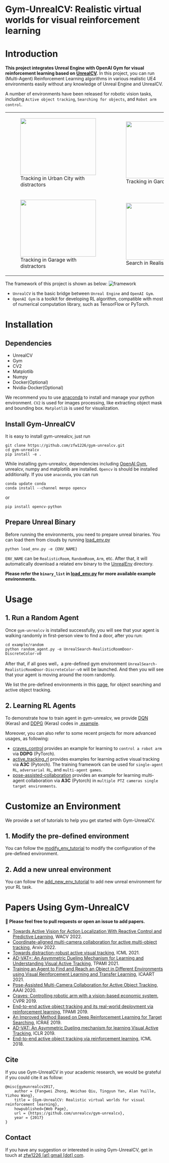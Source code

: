 Gym-UnrealCV: Realistic virtual worlds for visual reinforcement learning
===

# Introduction
**This project integrates Unreal Engine with OpenAI Gym for visual reinforcement learning based on [UnrealCV](http://unrealcv.org/).**
In this project, you can run (Multi-Agent) Reinforcement Learning algorithms in various realistic UE4 environments easily without any knowledge of Unreal Engine and UnrealCV.

A number of environments have been released for robotic vision tasks, including  `Active object tracking`, `Searching for objects`, and `Robot arm control`.

<table>
  <tr>
    <td>
      <figure>
        <img src="./doc/figs/track/urbancity.gif" width="240" height="180">
        <figcaption>Tracking in Urban City with distractors</figcaption>
      </figure>
    </td>
    <td>
      <figure>
        <img src="./doc/figs/track/garden.gif" width="240" height="180">
        <figcaption>Tracking in Garden</figcaption>
      </figure>
    </td>
    <td>
      <figure>
        <img src="./doc/figs/track/snow.gif" width="240" height="180">
        <figcaption>Tracking in Snow Forest</figcaption>
      </figure>
    </td>
  </tr>
  <tr>
    <td>
      <figure>
        <img src="./doc/figs/track/garage.gif" width="240" height="180">
        <figcaption>Tracking in Garage with distractors</figcaption>
      </figure>
    </td>
    <td>
      <figure>
        <img src="./doc/figs/search/search2.gif" width="240" height="180">
        <figcaption>Search in RealisticRoom</figcaption>
      </figure>
    </td>
    <td>
      <figure>
        <img src="./doc/figs/arm/reach-virtual.gif" width="240" height="180">
        <figcaption>Robot Arm Control</figcaption>
      </figure>
    </td>
  </tr>
</table>

The framework of this project is shown as below:
![framework](doc/figs/framework.JPG)

- ```UnrealCV``` is the basic bridge between ```Unreal Engine``` and ```OpenAI Gym```.
- ```OpenAI Gym``` is a toolkit for developing RL algorithm, compatible with most of numerical computation library, such as TensorFlow or PyTorch. 



# Installation
## Dependencies
- UnrealCV
- Gym
- CV2
- Matplotlib
- Numpy
- Docker(Optional)
- Nvidia-Docker(Optional)
 
We recommend you to use [anaconda](https://www.continuum.io/downloads) to install and manage your python environment.
```CV2``` is used for images processing, like extracting object mask and bounding box. ```Matplotlib``` is used for visualization.
## Install Gym-UnrealCV

It is easy to install gym-unrealcv, just run
```
git clone https://github.com/zfw1226/gym-unrealcv.git
cd gym-unrealcv
pip install -e . 
```
While installing gym-unrealcv, dependencies including [OpenAI Gym](https://github.com/openai/gym), unrealcv, numpy and matplotlib are installed.
`Opencv` is should be installed additionally. 
If you use ```anaconda```, you can run
```
conda update conda
conda install --channel menpo opencv
```
or
```
pip install opencv-python
```

## Prepare Unreal Binary
Before running the environments, you need to prepare unreal binaries. 
You can load them from clouds by running [load_env.py](load_env.py)
```
python load_env.py -e {ENV_NAME}
```
`ENV_NAME` can be `RealisticRoom`, `RandomRoom`, `Arm`, etc. 
After that, it will automatically download a related env binary
to the [UnrealEnv](gym_unrealcv/envs/UnrealEnv) directory.

**Please refer the ``binary_list`` in [load_env.py](load_env.py) for more available example environments.**

# Usage
## 1. Run a Random Agent

Once ```gym-unrealcv``` is installed successfully, you will see that your agent is walking randomly in first-person view to find a door, after you run:
```
cd example/random
python random_agent.py -e UnrealSearch-RealisticRoomDoor-DiscreteColor-v0
```
After that, if all goes well，a pre-defined gym environment ```UnrealSearch-RealisticRoomDoor-DiscreteColor-v0``` will be launched.
And then you will see that your agent is moving around the room randomly.

We list the pre-defined environments in this [page](doc/EnvLists.md), for object searching and active object tracking. 

## 2. Learning RL Agents
To demonstrate how to train agent in gym-unrealcv, we provide [DQN](doc/dqn.md) (Keras) and [DDPG](doc/ddpg.md) (Keras) codes  in [.example](.example).

Moreover, you can also refer to some recent projects for more advanced usages, as following:
- [craves_control](https://github.com/zfw1226/craves_control) provides an example for learning to ``control a robot arm`` via **DDPG** (PyTorch).
- [active_tracking_rl](https://github.com/zfw1226/active_tracking_rl) provides examples for learning active visual tracking via **A3C** (Pytorch). The training framework can be used for ``single-agent RL``, ``adversarial RL``, and ``multi-agent games``.
- [pose-assisted-collaboration](https://github.com/LilJing/pose-assisted-collaboration) provides an example for learning multi-agent collaboration via **A3C** (Pytorch) in ``multiple PTZ cameras single target environments``.

# Customize an Environment
We provide a set of tutorials to help you get started with Gym-UnrealCV.
## 1. Modify the pre-defined environment
You can follow the [modify_env_tutorial](doc/config_env.md) to modify the configuration of the pre-defined environment.

## 2. Add a new unreal environment
You can follow the [add_new_env_tutorial](doc/addEnv.md) to add new unreal environment for your RL task.

# Papers Using Gym-UnrealCV
**🎉 Please feel free to pull requests or open an issue to add papers.**
- [Towards Active Vision for Action Localization With Reactive Control and Predictive Learning](https://arxiv.org/pdf/2202.10881.pdf), WACV 2022.
- [Coordinate-aligned multi-camera collaboration for active multi-object tracking](https://arxiv.org/pdf/2202.10881.pdf), Arxiv 2022.
- [Towards distraction-robust active visual tracking](http://proceedings.mlr.press/v139/zhong21b/zhong21b.pdf), ICML 2021.
- [AD-VAT+: An Asymmetric Dueling Mechanism for Learning and Understanding Visual Active Tracking](https://ieeexplore.ieee.org/abstract/document/8896000), TPAMI 2021.
- [Training an Agent to Find and Reach an Object in Different Environments using Visual Reinforcement Learning and Transfer Learning](https://www.scitepress.org/PublishedPapers/2021/102368/102368.pdf), ICAART 2021.
- [Pose-Assisted Multi-Camera Collaboration for Active Object Tracking](https://ojs.aaai.org/index.php/AAAI/article/view/5419), AAAI 2020.
- [Craves: Controlling robotic arm with a vision-based economic system](https://openaccess.thecvf.com/content_CVPR_2019/papers/Zuo_CRAVES_Controlling_Robotic_Arm_With_a_Vision-Based_Economic_System_CVPR_2019_paper.pdf), CVPR 2019.
- [End-to-end active object tracking and its real-world deployment via reinforcement learning](https://arxiv.org/pdf/1807.10342.pdf), TPAMI 2019.
- [An Improved Method Based on Deep Reinforcement Learning for Target Searching](https://ieeexplore.ieee.org/abstract/document/9043821), ICRAE 2019.
- [AD-VAT: An Asymmetric Dueling mechanism for learning Visual Active Tracking](https://openreview.net/pdf?id=HkgYmhR9KX), ICLR 2019.
- [End-to-end active object tracking via reinforcement learning](http://proceedings.mlr.press/v80/luo18a/luo18a.pdf), ICML 2018.

## Cite
If you use Gym-UnrealCV in your academic research, we would be grateful if you could cite it as follow:
```
@misc{gymunrealcv2017,
    author = {Fangwei Zhong, Weichao Qiu, Tingyun Yan, Alan Yuille, Yizhou Wang},
    title = {Gym-UnrealCV: Realistic virtual worlds for visual reinforcement learning},
    howpublished={Web Page},
    url = {https://github.com/unrealcv/gym-unrealcv},
    year = {2017}
}
```
## Contact
If you have any suggestion or interested in using Gym-UnrealCV, get in touch at [zfw1226 [at] gmail [dot] com](zfw1226@gmail.com).
